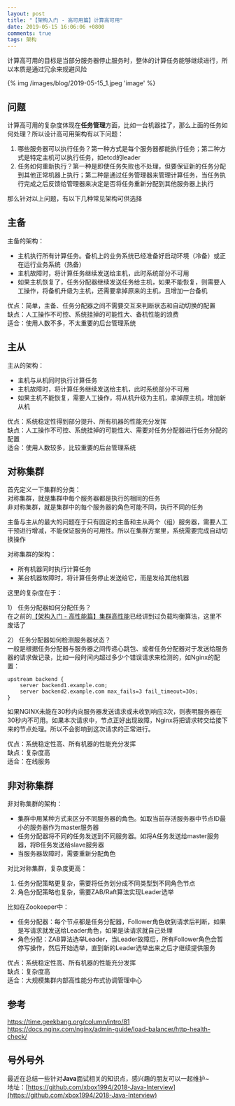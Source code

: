 ```yaml
---
layout: post
title: "【架构入门 - 高可用篇】计算高可用"
date: 2019-05-15 16:06:06 +0800
comments: true
tags: 架构
---
```


计算高可用的目标是当部分服务器停止服务时，整体的计算任务能够继续进行，所以本质是通过冗余来规避风险

<!-- more -->

{% img /images/blog/2019-05-15_1.jpeg 'image' %}

## 问题
计算高可用的复杂度体现在**任务管理**方面，比如一台机器挂了，那么上面的任务如何处理？所以设计高可用架构有以下问题：

1. 哪些服务器可以执行任务？第一种方式是每个服务器都能执行任务；第二种方式是特定主机可以执行任务，如etcd的leader
2. 任务如何重新执行？第一种是即使任务失败也不处理，但要保证新的任务分配到其他正常机器上执行；第二种是通过任务管理器来管理计算任务，当任务执行完成之后反馈给管理器来决定是否将任务重新分配到其他服务器上执行

那么针对以上问题，有以下几种常见架构可供选择

## 主备
主备的架构：

* 主机执行所有计算任务。备机上的业务系统已经准备好启动环境（冷备）或正在运行业务系统（热备）
* 主机故障时，将计算任务继续发送给主机，此时系统部分不可用
* 如果主机恢复了，任务分配器继续发送任务给主机，如果不能恢复，则需要人工操作，将备机升级为主机，还需要拿掉原来的主机，且增加一台备机

优点：简单，主备、任务分配器之间不需要交互来判断状态和自动切换的配置  
缺点：人工操作不可控、系统挂掉的可能性大、备机性能的浪费  
适合：使用人数不多，不太重要的后台管理系统

## 主从
主从的架构：

* 主机与从机同时执行计算任务
* 主机故障时，将计算任务继续发送给主机，此时系统部分不可用
* 如果主机不能恢复，需要人工操作，将从机升级为主机，拿掉原主机，增加新从机

优点：系统稳定性得到部分提升、所有机器的性能充分发挥  
缺点：人工操作不可控、系统挂掉的可能性大、需要对任务分配器进行任务分配的配置  
适合：使用人数较多，比较重要的后台管理系统  

## 对称集群
首先定义一下集群的分类：  
对称集群，就是集群中每个服务器都是执行的相同的任务  
非对称集群，就是集群中的每个服务器的角色可能不同，执行不同的任务

主备与主从的最大的问题在于只有固定的主备和主从两个（组）服务器，需要人工干预进行增减，不能保证服务的可用性。所以在集群方案里，系统需要完成自动切换操作

对称集群的架构：

* 所有机器同时执行计算任务
* 某台机器故障时，将计算任务停止发送给它，而是发给其他机器

这里的复杂度在于：

1） 任务分配器如何分配任务？  
在之前的[【架构入门 - 高性能篇】集群高性能](https://www.wangtianyi.top/blog/2019/05/01/jia-gou-ru-men-gao-xing-neng-pian-ji-qun/)已经讲到过负载均衡算法，这里不废话了

2） 任务分配器如何检测服务器状态？  
一般是根据任务分配器与服务器之间传递心跳包、或者任务分配器对于发送给服务器的请求做记录，比如一段时间内超过多少个错误请求来检测的，如Nginx的配置：

```text
upstream backend {
    server backend1.example.com;
    server backend2.example.com max_fails=3 fail_timeout=30s;
}
```

如果NGINX未能在30秒内向服务器发送请求或未收到响应3次，则表明服务器在30秒内不可用。如果本次请求中，节点正好出现故障，Nginx将把请求转交给接下来的节点处理。所以不会影响到这次请求的正常进行。

优点：系统稳定性高、所有机器的性能充分发挥  
缺点：复杂度高  
适合：在线服务  

## 非对称集群
非对称集群的架构：

* 集群中用某种方式来区分不同服务器的角色。如取当前存活服务器中节点ID最小的服务器作为master服务器
* 任务分配器将不同的任务发送到不同服务器。如将A任务发送给master服务器，将B任务发送给slave服务器
* 当服务器故障时，需要重新分配角色

对比对称集群，复杂度更高：

1. 任务分配策略更复杂，需要将任务划分成不同类型到不同角色节点
2. 角色分配策略也复杂，需要ZAB/Raft算法实现Leader选举

比如在Zookeeper中：

* 任务分配器：每个节点都是任务分配器，Follower角色收到请求后判断，如果是写请求就发送给Leader角色，如果是读请求就自己处理
* 角色分配：ZAB算法选举Leader，当Leader故障后，所有Follower角色会暂停写操作，然后开始选举，直到新的Leader选举出来之后才继续提供服务

优点：系统稳定性高、所有机器的性能充分发挥  
缺点：复杂度高  
适合：大规模集群内部高性能分布式协调管理中心  


## 参考
https://time.geekbang.org/column/intro/81  
https://docs.nginx.com/nginx/admin-guide/load-balancer/http-health-check/  

## 号外号外
最近在总结一些针对**Java**面试相关的知识点，感兴趣的朋友可以一起维护~  
地址：[https://github.com/xbox1994/2018-Java-Interview](https://github.com/xbox1994/2018-Java-Interview)
